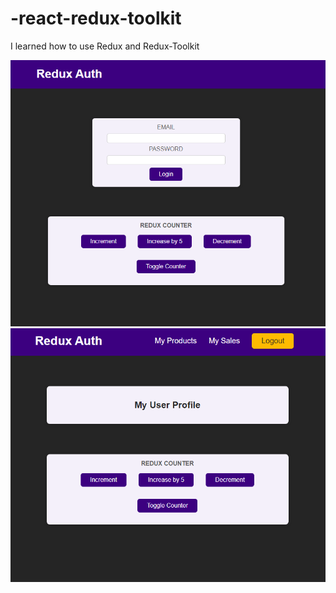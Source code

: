# -react-redux-toolkit
<p>I learned how to use Redux and Redux-Toolkit</p>
<img src="img1.png" alt="project1"/>
<img src="img2.png" alt="project2"/>
